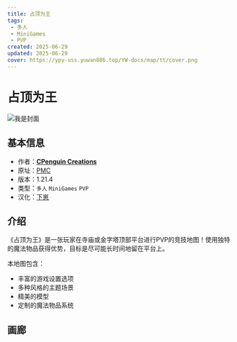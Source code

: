 ```yaml
---
title: 占顶为王
tags: 
 - 多人
 - MiniGames
 - PVP
created: 2025-06-29
updated: 2025-06-29
cover: https://ypy-uss.yuwan886.top/YW-docs/map/tt/cover.png
---
```


# 占顶为王
![我是封面](https://ypy-uss.yuwan886.top/YW-docs/map/tt/cover.png)
## 基本信息

- 作者：[**CPenguin Creations**](https://www.planetminecraft.com/member/command_realm/)
- 原址：[PMC](https://www.planetminecraft.com/project/temple-topper/)
- 版本：1.21.4
- 类型：`多人` `MiniGames` `PVP`
- 汉化：[下崽](https://pan.quark.cn/s/01606672ba5d)

## 介绍

《占顶为王》是一张玩家在寺庙或金字塔顶部平台进行PVP的竞技地图！使用独特的魔法物品获得优势，目标是尽可能长时间地留在平台上。

本地图包含：
- 丰富的游戏设置选项
- 多种风格的主题场景
- 精美的模型
- 定制的魔法物品系统

## 画廊

<Gallery :images="[
  { src: 'https://ypy-uss.yuwan886.top/YW-docs/map/tt/1.png' },
  { src: 'https://ypy-uss.yuwan886.top/YW-docs/map/tt/2.png' },
  { src: 'https://ypy-uss.yuwan886.top/YW-docs/map/tt/3.png' },
  { src: 'https://ypy-uss.yuwan886.top/YW-docs/map/tt/4.png' },
  { src: 'https://ypy-uss.yuwan886.top/YW-docs/map/tt/5.png' }
]" />